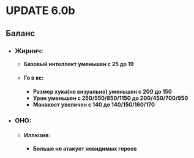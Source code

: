 # UPDATE 6.0b

## Баланс

* ### Жирнич:
  * **Базовый интеллект уменьшен с 25 до 19**
  
  * #### Го в кс: 
    * **Размер хука(не визуально) уменьшен с 200 до 150**
    * **Урон уменьшен с 250/550/850/1150 до 200/450/700/950**
    * **Манакост увеличен с 140 до 140/150/160/170**
    
* ### ОНО:
  
  * #### Иллюзия: 
    * **Больше не атакует невидимых героев**

